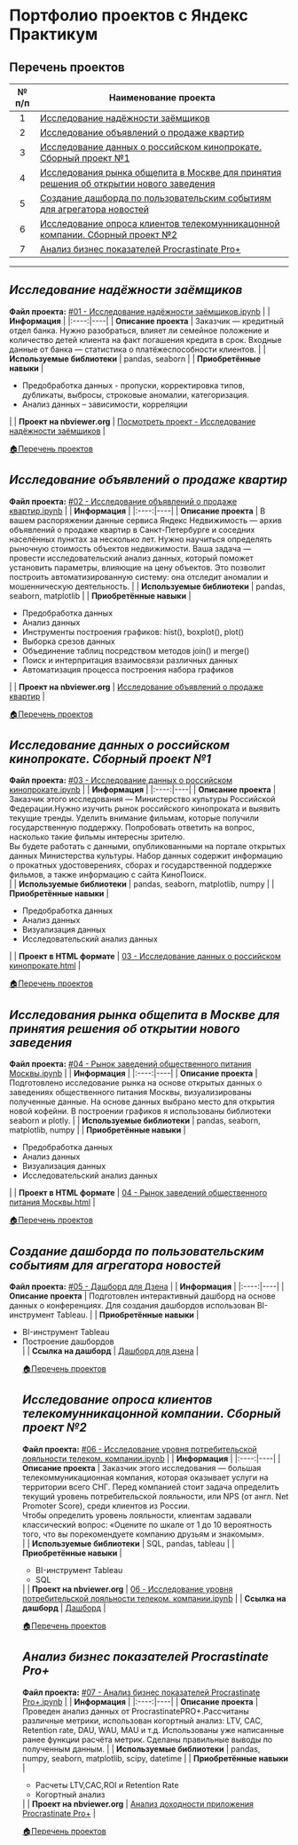 # Портфолио проектов с Яндекс Практикум
## Перечень проектов
| № п/п| Наименование проекта |
|:----:|----|
| 1 | [Исследование надёжности заёмщиков](#Исследование-надёжности-заёмщиков) |
| 2 | [Исследование объявлений о продаже квартир](#Исследование-объявлений-о-продаже-квартир) |
| 3 | [Исследование данных о российском кинопрокате. Сборный проект №1](#исследование-данных-о-российском-кинопрокате-сборный-проект-1) |
| 4 | [Исследования рынка общепита в Москве для принятия решения об открытии нового заведения](#Исследования-рынка-общепита-в-Москве-для-принятия-решения-об-открытии-нового-заведения) |
| 5 | [Создание дашборда по пользовательским событиям для агрегатора новостей](#Создание-дашборда-по-пользовательским-событиям-для-агрегатора-новостей) |
| 6 | [Исследование опроса клиентов телекомунникацонной компании. Сборный проект №2](#исследование-опроса-клиентов-телекомунникацонной-компании-сборный-проект-2) |
| 7 | [Анализ бизнес показателей Procrastinate Pro+](#анализ-бизнес-показателей-procrastinate-pro) |

***
## ***Исследование надёжности заёмщиков***

**Файл проекта:** [#01 - Исследование надёжности заёмщиков.ipynb](https://github.com/obertas-artem/my_projects/blob/main/01%20-%20Исследование%20надёжности%20заёмщиков/01%20-%20Исследование%20надёжности%20заёмщиков.ipynb)
|  | **Информация** | 
|:----:|----|
| **Описание проекта** | Заказчик — кредитный отдел банка. Нужно разобраться, влияет ли семейное положение и количество детей клиента на факт погашения кредита в срок. Входные данные от банка — статистика о платёжеспособности клиентов. |
| **Используемые библиотеки** | pandas, seaborn |
| **Приобретённые навыки** | <ul><li>Предобработка данных - пропуски, корректировка типов, дубликаты, выбросы, строковые аномалии, категоризация. </li><li>Анализ данных – зависимости, корреляции</li></ul> |
| **Проект на nbviewer.org** | [Посмотреть проект - Исследование надёжности заёмщиков](https://nbviewer.org/github/obertas-artem/my_projects/blob/main/01%20-%20Исследование%20надёжности%20заёмщиков/01%20-%20Исследование%20надёжности%20заёмщиков.ipynb) |

[:house:Перечень проектов](#Перечень-проектов)





## ***Исследование объявлений о продаже квартир***

**Файл проекта:** [#02 - Исследование объявлений о продаже квартир.ipynb](https://github.com/obertas-artem/my_projects/blob/main/02%20-%20Исследование%20объявлений%20о%20продаже%20квартир/02%20-%20Исследование%20объявлений%20о%20продаже%20квартир.ipynb)
|  | **Информация** | 
|:----:|----|
| **Описание проекта** | В вашем распоряжении данные сервиса Яндекс Недвижимость — архив объявлений о продаже квартир в Санкт-Петербурге и соседних населённых пунктах за несколько лет. Нужно научиться определять рыночную стоимость объектов недвижимости. Ваша задача — провести исследовательский анализ данных, который поможет установить параметры, влияющие на цену объектов. Это позволит построить автоматизированную систему: она отследит аномалии и мошенническую деятельность. |
| **Используемые библиотеки** | pandas, seaborn, matplotlib |
| **Приобретённые навыки** | <ul><li>Предобработка данных</li><li>Анализ данных</li><li>Инструменты построения графиков: hist(), boxplot(), plot()</li><li>Выборка срезов данных</li><li>Объединение таблиц посредством методов join() и merge()</li><li>Поиск и интерпритация взаимосвязи различных данных</li><li>Автоматизация процесса построения набора графиков</li></ul> |
| **Проект на nbviewer.org** | [Исследование объявлений о продаже квартир](https://nbviewer.org/github/obertas-artem/my_projects/blob/main/02%20-%20Исследование%20объявлений%20о%20продаже%20квартир/02%20-%20Исследование%20объявлений%20о%20продаже%20квартир.ipynb) |

[:house:Перечень проектов](#Перечень-проектов)





## ***Исследование данных о российском кинопрокате. Сборный проект №1***

**Файл проекта:** [#03 - Исследование данных о российском кинопрокате.ipynb](https://github.com/obertas-artem/my_projects/blob/main/03%20-%20сб1%20-%20Исследование%20данных%20о%20российском%20кинопрокате/03%20-%20Исследование%20данных%20о%20российском%20кинопрокате.ipynb)
|  | **Информация** | 
|:----:|----|
| **Описание проекта** | Заказчик этого исследования — Министерство культуры Российской Федерации.Нужно изучить рынок российского кинопроката и выявить текущие тренды. Уделить внимание фильмам, которые получили государственную поддержку. Попробовать ответить на вопрос, насколько такие фильмы интересны зрителю.</br>Вы будете работать с данными, опубликованными на портале открытых данных Министерства культуры. Набор данных содержит информацию о прокатных удостоверениях, сборах и государственной поддержке фильмов, а также информацию с сайта КиноПоиск.</br> |
| **Используемые библиотеки** | pandas, seaborn, matplotlib, numpy |
| **Приобретённые навыки** | <ul><li>Предобработка данных</li><li>Анализ данных</li><li>Визуализация данных</li><li>Исследовательский анализ данных</li></ul> |
| **Проект в HTML формате** | [03 - Исследование данных о российском кинопрокате.html](https://nbviewer.org/github/obertas-artem/my_projects/blob/main/03%20-%20сб1%20-%20Исследование%20данных%20о%20российском%20кинопрокате/03%20-%20Исследование%20данных%20о%20российском%20кинопрокате.html) |

[:house:Перечень проектов](#Перечень-проектов)


## ***Исследования рынка общепита в Москве для принятия решения об открытии нового заведения***

**Файл проекта:** [#04 - Рынок заведений общественного питания Москвы.ipynb](https://github.com/obertas-artem/my_projects/blob/main/04%20-%20Рынок%20заведений%20общественного%20питания%20Москвы/04%20-%20Рынок%20заведений%20общественного%20питания%20Москвы.ipynb)
|  | **Информация** | 
|:----:|----|
| **Описание проекта** | Подготовлено исследование рынка на основе открытых данных о заведениях общественного питания Москвы, визуализированы полученные данные. На основе данных выбрано место для открытия новой кофейни. В построении графиков я использованы библиотеки seaborn и plotly. |
| **Используемые библиотеки** | pandas, seaborn, matplotlib, numpy |
| **Приобретённые навыки** | <ul><li>Предобработка данных</li><li>Анализ данных</li><li>Визуализация данных</li><li>Исследовательский анализ данных</li></ul> |
| **Проект в HTML формате** | [04 - Рынок заведений общественного питания Москвы.html](https://nbviewer.org/github/obertas-artem/my_projects/blob/main/04%20-%20Рынок%20заведений%20общественного%20питания%20Москвы/04%20-%20Рынок%20заведений%20общественного%20питания%20Москвы.html) |

[:house:Перечень проектов](#Перечень-проектов)


## ***Создание дашборда по пользовательским событиям для агрегатора новостей***

**Файл проекта:** [#05 - Дашборд для Дзена](https://github.com/obertas-artem/my_projects/tree/main/05%20-%20Дашборд%20для%20Дзена)
|  | **Информация** | 
|:----:|----|
| **Описание проекта** | Подготовлен интерактивный дашборд на основе данных о конференциях. Для создания дашбордов использован BI-инструмент Tableau. |
| **Приобретённые навыки** | <ul><li>BI-инструмент Tableau</li><li>Построение дашбордов</li> |
| **Ссылка на дашборд** | [Дашборд для дзена](https://public.tableau.com/app/profile/artem7301/viz/Dashboardformanagersv2/sheet4) |

[:house:Перечень проектов](#Перечень-проектов)



## ***Исследование опроса клиентов телекомунникацонной компании. Сборный проект №2***

**Файл проекта:** [#06 - Исследование уровня потребительской лояльности телеком. компании.ipynb](https://github.com/obertas-artem/my_projects/blob/main/06%20-%20cб2%20-%20Исследование%20уровня%20потребительской%20лояльности%20телеком.%20компании/06%20-%20Исследование%20уровня%20потребительской%20лояльности%20телеком.%20компании.ipynb)
|  | **Информация** | 
|:----:|----|
| **Описание проекта** | Заказчик этого исследования — большая телекоммуникационная компания, которая оказывает услуги на территории всего СНГ. Перед компанией стоит задача определить текущий уровень потребительской лояльности, или NPS (от англ. Net Promoter Score), среди клиентов из России. </br> Чтобы определить уровень лояльности, клиентам задавали классический вопрос: «Оцените по шкале от 1 до 10 вероятность того, что вы порекомендуете компанию друзьям и знакомым».</br> |
| **Используемые библиотеки** | SQL, pandas, tableau |
| **Приобретённые навыки** | <ul><li>BI-инструмент Tableau</li><li>SQL</li></ul> |
| **Проект на nbviewer.org** | [06 - Исследование уровня потребительской лояльности телеком. компании.ipynb](https://nbviewer.org/github/obertas-artem/my_projects/blob/main/06%20-%20cб2%20-%20Исследование%20уровня%20потребительской%20лояльности%20телеком.%20компании/06%20-%20Исследование%20уровня%20потребительской%20лояльности%20телеком.%20компании.ipynb) |
| **Ссылка на дашборд** | [Дашборд](https://public.tableau.com/app/profile/artem7301/viz/Dashtele/Dashboardtele) |

[:house:Перечень проектов](#Перечень-проектов)

## ***Анализ бизнес показателей Procrastinate Pro+***

**Файл проекта:** [#07 - Анализ бизнес показателей Procrastinate Pro+.ipynb](https://github.com/obertas-artem/my_projects/blob/main/07%20-%20Анализ%20бизнес%20показателей%20Procrastinate%20Pro%2B/07%20-%20Анализ%20бизнес%20показателей%20Procrastinate%20Pro.ipynb)
|  | **Информация** | 
|:----:|----|
| **Описание проекта** | Проведен анализ данных от ProcrastinatePRO+.Рассчитаны различные метрики, использован когортный анализ: LTV, CAC, Retention rate, DAU, WAU, MAU и т.д. Использованы уже написанные ранее функции расчёта метрик. Сделаны правильные выводы по полученным данным. |
| **Используемые библиотеки** | pandas, numpy, seaborn, matplotlib, scipy, datetime |
| **Приобретённые навыки** | <ul><li>Расчеты LTV,CAC,ROI и Retention Rate</li><li>Когортный анализ</li></ul> |
| **Проект на nbviewer.org** | [Анализ доходности приложения Procrastinate Pro+]() |


[:house:Перечень проектов](#Перечень-проектов)




